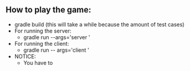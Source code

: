 ## How to play the game:  
- gradle build (this will take a while because the amount of test cases)
- For running the server:
    - gradle run --args='server <PortNum> <PlayerNum>'
- For running the client:
    - gradle run -- args='client <ServerPortNum> <ServerIP>'
- NOTICE: 
    - You have to 
